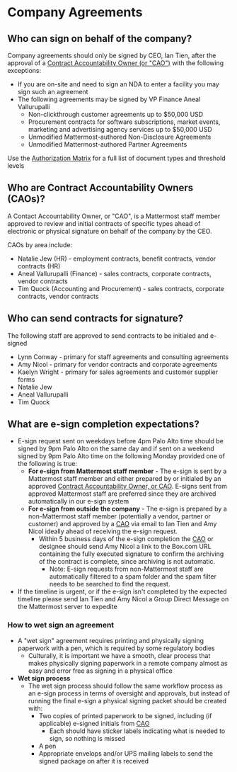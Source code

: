 # Company Agreements

## Who can sign on behalf of the company?

Company agreements should only be signed by CEO, Ian Tien, after the approval of a [Contract Accountability Owner \(or "CAO"\)](company-agreements.md#who-are-contract-accountability-owners-caos) with the following exceptions:

* If you are on-site and need to sign an NDA to enter a facility you may sign such an agreement 
* The following agreements may be signed by VP Finance Aneal Vallurupalli 
  * Non-clickthrough customer agreements up to $50,000 USD 
  * Procurement contracts for software subscriptions, market events, marketing and advertising agency services up to $50,000 USD 
  * Unmodified Mattermost-authored Non-Disclosure Agreements 
  * Unmodified Mattermost-authored Partner Agreements 

Use the [Authorization Matrix](https://docs.google.com/spreadsheets/d/1fDIMiO0uydB_1zCUxZ4sGfSnBJ0P_49zbeQGgTqbYPI/edit?usp=sharing) for a full list of document types and threshold levels 

## Who are Contract Accountability Owners \(CAOs\)?

A Contact Accountability Owner, or "CAO", is a Mattermost staff member approved to review and initial contracts of specific types ahead of electronic or physical signature on behalf of the company by the CEO.

CAOs by area include:

* Natalie Jew \(HR\) - employment contracts, benefit contracts, vendor contracts (HR) 
* Aneal Vallurupalli \(Finance\) - sales contracts, corporate contracts, vendor contracts
* Tim Quock \(Accounting and Procurement\) - sales contracts, corporate contracts, vendor contracts

## Who can send contracts for signature?

The following staff are approved to send contracts to be initialed and e-signed

* Lynn Conway  - primary for staff agreements and consulting agreements
* Amy Nicol - primary for vendor contracts and corporate agreements 
* Kaelyn Wright - primary for sales agreements and customer supplier forms
* Natalie Jew
* Aneal Vallurupalli
* Tim Quock 

## What are e-sign completion expectations?

* E-sign request sent on weekdays before 4pm Palo Alto time should be signed by 9pm Palo Alto on the same day and if sent on a weekend signed by 9pm Palo Alto time on the following Monday provided one of the following is true: 
  * **For e-sign from Mattermost staff member** - The e-sign is sent by a Mattermost staff member and either prepared by or initialed by an approved [Contract Accountability Owner, or CAO](company-agreements.md#who-are-contract-accountability-owners-caos). E-signs sent from approved Mattermost staff are preferred since they are archived automatically in our e-sign system 
  * **For e-sign from outside the company** - The e-sign is prepared by a non-Mattermost staff member \(potentially a vendor, partner or customer\) and approved by a [CAO](company-agreements.md#who-are-contract-accountability-owners-caos) via email to Ian Tien and Amy Nicol ideally ahead of receiving the e-sign request.
    * Within 5 business days of the e-sign completion the [CAO](company-agreements.md#who-are-contract-accountability-owners-caos) or designee should send Amy Nicol a link to the Box.com URL containing the fully executed signature to confirm the archiving of the contract is complete, since archiving is not automatic. 
      * Note: E-sign requests from non-Mattermost staff are automatically filtered to a spam folder and the spam filter needs to be searched to find the request.
* If the timeline is urgent, or if the e-sign isn't completed by the expected timeline please send Ian Tien and Amy Nicol a Group Direct Message on the Mattermost server to expedite

### How to wet sign an agreement

* A "wet sign" agreement requires printing and physically signing paperwork with a pen, which is required by some regulatory bodies
  * Culturally, it is important we have a smooth, clear process that makes physically signing paperwork in a remote company almost as easy and error free as signing in a physical office 
* **Wet sign process** 
  * The wet sign process should follow the same workflow process as an e-sign process in terms of oversight and approvals, but instead of running the final e-sign a physical signing packet should be created with: 
    * Two copies of printed paperwork to be signed, including \(if applicable\) e-signed initials from [CAO](../../company/about-mattermost/list-of-terms.md#cao) 
      * Each should have sticker labels indicating what is needed to sign, so nothing is missed
    * A pen
    * Appropriate envelops and/or UPS mailing labels to send the signed package on after it is received
